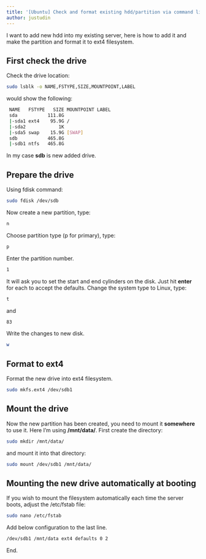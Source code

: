 ```yaml
---
title: '[Ubuntu] Check and format existing hdd/partition via command line'
author: justudin
---
```


I want to add new hdd into my existing server, here is how to add it and make the partition and format it to ext4 filesystem.

## First check the drive

Check the drive location:
   ```bash
   sudo lsblk -o NAME,FSTYPE,SIZE,MOUNTPOINT,LABEL
   ```

   would show the following:
   ```bash
	NAME   FSTYPE   SIZE MOUNTPOINT LABEL
	sda           111.8G
	|-sda1 ext4    95.9G /
	|-sda2            1K
	|-sda5 swap    15.9G [SWAP]
	sdb           465.8G
	|-sdb1 ntfs   465.8G
   ```
In my case **sdb** is new added drive.

## Prepare the drive
Using fdisk command:

   ```bash
   sudo fdisk /dev/sdb
   ```

   Now create a new partition, type:
   ```bash
   n
   ```
   Choose partition type (p for primary), type:
   ```bash
   p
   ```
   Enter the partition number.
   ```bash
   1
   ```
   It will ask you to set the start and end cylinders on the disk. Just hit **enter** for each to accept the defaults.
   Change the system type to Linux, type:
   ```bash
   t
   ```
   and 
   ```bash
   83
   ```
   Write the changes to new disk.
   ```bash
   w
   ```

## Format to ext4
Format the new drive into ext4 filesystem.
   ```bash
   sudo mkfs.ext4 /dev/sdb1
   ```
   
## Mount the drive
Now the new partition has been created, you need to mount it **somewhere** to use it. Here I’m using **/mnt/data/**.
First create the directory:
   ```bash
   sudo mkdir /mnt/data/
   ```
   
   and mount it into that directory:
   ```bash
   sudo mount /dev/sdb1 /mnt/data/
   ```

## Mounting the new drive automatically at booting
If you wish to mount the filesystem automatically each time the server boots, adjust the /etc/fstab file:

   ```bash
   sudo nano /etc/fstab
   ```
   
   Add below configuration to the last line.
   ```bash
   /dev/sdb1 /mnt/data ext4 defaults 0 2
   ```

End.
